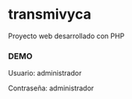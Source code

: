 # transmivyca
Proyecto web desarrollado con PHP

### DEMO

Usuario: administrador

Contraseña: administrador
